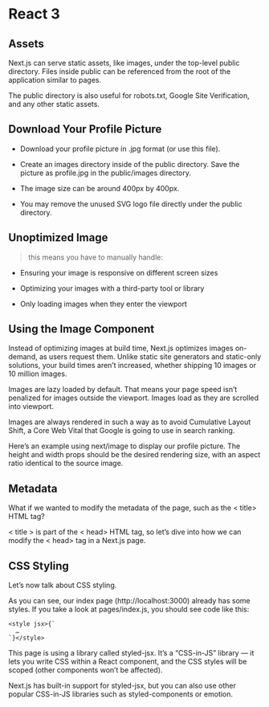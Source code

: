 # React 3


## Assets

Next.js can serve static assets, like images, under the top-level public directory. Files inside public can be referenced from the root of the application similar to pages.

The public directory is also useful for robots.txt, Google Site Verification, and any other static assets.

## Download Your Profile Picture


- Download your profile picture in .jpg format (or use this file).

- Create an images directory inside of the public directory. 
Save  the picture as profile.jpg in the public/images directory.

- The image size can be around 400px by 400px.

- You may remove the unused SVG logo file directly under the public directory.


## Unoptimized Image

> this means you have to manually handle:


- Ensuring your image is responsive on different screen sizes

- Optimizing your images with a third-party tool or library

- Only loading images when they enter the viewport


## Using the Image Component


Instead of optimizing images at build time, Next.js optimizes images on-demand, as users request them. Unlike static site generators and static-only solutions, your build times aren’t increased, whether shipping 10 images or 10 million images.

Images are lazy loaded by default. That means your page speed isn’t penalized for images outside the viewport. Images load as they are scrolled into viewport.

Images are always rendered in such a way as to avoid Cumulative Layout Shift, a Core Web Vital that Google is going to use in search ranking.

Here’s an example using next/image to display our profile picture. The height and width props should be the desired rendering size, with an aspect ratio identical to the source image.


## Metadata

What if we wanted to modify the metadata of the page, such as the < title> HTML tag?

< title > is part of the < head> HTML tag, so let’s dive into how we can modify the < head> tag in a Next.js page.


## CSS Styling


Let’s now talk about CSS styling.

As you can see, our index page (http://localhost:3000) already has some styles. If you take a look at pages/index.js, you should see code like this:


```
<style jsx>{`
  …
`}</style>

```


This page is using a library called styled-jsx. It’s a “CSS-in-JS” library — it lets you write CSS within a React component, and the CSS styles will be scoped (other components won’t be affected).

Next.js has built-in support for styled-jsx, but you can also use other popular CSS-in-JS libraries such as styled-components or emotion.